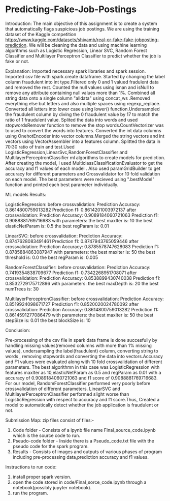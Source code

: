 # Predicting-Fake-Job-Postings
Introduction: 
The main objective of this assignment is to create a system that automatically flags suspicious job postings. 
We are using the training dataset of the Kaggle competition https://www.kaggle.com/datasets/shivamb/real-or-fake-fake-jobposting-prediction. 
We will be cleaning the data and using machine learning algorithms such as Logistic Regression, Linear SVC, Random Forest Classifier and 
Multilayer Perceptron Classifier to predict whether the job is fake or not. 

Explanation:
Imported necessary spark libraries and spark session. Imported csv file with spark.create dataframe.
Started by changing the label column fraudulent into int type.Filtered only 0 and 1 valued fradulent data and removed the rest.
Counted the null values using isnan and isNull to remove any attribute containing null values more than 1%. 
Combined all string data onto a single column "alldata" using concat_ws .Removed everything else but letters and also multiple spaces using regexp_replace. 
Converted all letters into lower case using lower() function.Undersampled the fraudulent column by diving the 0 fraudulent value by 17 to match the ratio of 1 fraudulent value. 
Splited the data into words and used stopwordsRemover function to remove the stop words.CountVectorizer was to used to convert the words into features.
Converted the int data columns using OnehotEncoder into vector columns.Merged the string vectors and int vectors using VectorAssembler into a features column.
Splitted the data in 70:30 ratio of train and test.Used LogisticRegression,LinearSvc,RandomForestClassifier and MultilayerPerceptronClassifier ml algorithms to create models for prediction.
After creating the model, I used MulticlassClassificationEvaluator to get the accuracy and f1 values of each model . 
Also used paramGridBuilder to get accuracy for different parameters and Crossvalidator for 10 fold validation on each model.
The best parameters were recieved using ".bestModel" function and printed each best parameter individually. 

ML models Results:

LogisticRegression:
before crossvalidation:
Prediction Accuracy:  0.8614800759013282
Prediction f1:  0.8614201003972137
after crossvalidation:
Prediction Accuracy:  0.9089184060721063
Prediction f1:  0.9088881769716683
with parameters:
the best maxIter is:  10
the best elasticNetParam is:  0.5
the best regParam is:  0.01

LinearSVC:
before crossvalidation:
Prediction Accuracy:  0.8747628083491461
Prediction f1:  0.8747943765059446
after crossvalidation:
Prediction Accuracy:  0.8785578747628083
Prediction f1:  0.8785884863087947
with parameters:
the best maxIter is:  50
the best threshold is:  0.0
the best regParam is:  0.005

RandomForestClassifier:
before crossvalidation:
Prediction Accuracy:  0.7419354838709677
Prediction f1:  0.7342268951708071
after crossvalidation:
Prediction Accuracy:  0.8538899430740038
Prediction f1:  0.8532729175712896
with parameters:
the best maxDepth is:  20
the best numTrees is:  30

MultilayerPerceptronClassifier:
before crossvalidation:
Prediction Accuracy:  0.8519924098671727
Prediction f1:  0.8520020024780092
after crossvalidation:
Prediction Accuracy:  0.8614800759013282
Prediction f1:  0.8614591277086479
with parameters:
the best maxIter is:  50
the best stepSize is:  0.01
the best blockSize is:  10

Conclusion:

Pre-processing of the csv file in spark data frame is done succesfully by handling missing values(removed columns with more than 1% missing values), undersampling the label(fraudulent) 
column, converting string to words , removing stopwords and converting the data into vectors.Accuracy and F1 values were evaluated along with 10 fold crossvalidation of different parameters.
The best algorithmn in this case was LogisticRegression  with features maxIter as 10,elasticNetParam as 0.5 and regParam as 0.01 with a accuracy of 0.9089184060721063 and f1 score of 0.9088881769716683. 
For our model, RandomForestClassifier performed very poorly before crossvalidation of different parameters. LinearSVC and MultilayerPerceptronClassifier performed slight worse than 
LogisticRegression with respect to accuracy and f1 score.Thus, Created a model to automatically detect whether the job application is fraudulent or not.


Submission Map:
zip files consist of files:-
1) Code folder - Consists of a ipynb file name Final_source_code.ipynb which is the source code to run.
2) Pseudo-code folder - Inside there is a Pseudo_code.txt file with the pseudo code for the spark program.
3) Results - Consists of images and outputs of various phases of program including pre-processing data,prediction accuracy and f1 values.

Instructions to run code:
1) install proper spark version.
2) open the code stored in code/Final_sorce_code.ipynb through a notebook(possibly jupyter notebook).
3) run the program.
